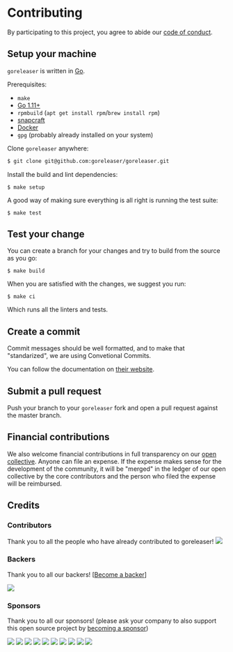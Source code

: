 # Contributing

By participating to this project, you agree to abide our [code of
conduct](/CODE_OF_CONDUCT.md).

## Setup your machine

`goreleaser` is written in [Go](https://golang.org/).

Prerequisites:

- `make`
- [Go 1.11+](https://golang.org/doc/install)
- `rpmbuild` (`apt get install rpm`/`brew install rpm`)
- [snapcraft](https://snapcraft.io/)
- [Docker](https://www.docker.com/)
- `gpg` (probably already installed on your system)

Clone `goreleaser` anywhere:

```sh
$ git clone git@github.com:goreleaser/goreleaser.git
```

Install the build and lint dependencies:

```console
$ make setup
```

A good way of making sure everything is all right is running the test suite:

```console
$ make test
```

## Test your change

You can create a branch for your changes and try to build from the source as you go:

```console
$ make build
```

When you are satisfied with the changes, we suggest you run:

```console
$ make ci
```

Which runs all the linters and tests.

## Create a commit

Commit messages should be well formatted, and to make that "standarized", we
are using Convetional Commits.

You can follow the documentation on
[their website](https://www.conventionalcommits.org).

## Submit a pull request

Push your branch to your `goreleaser` fork and open a pull request against the
master branch.

## Financial contributions

We also welcome financial contributions in full transparency on our [open collective](https://opencollective.com/goreleaser).
Anyone can file an expense. If the expense makes sense for the development of the community, it will be "merged" in the ledger of our open collective by the core contributors and the person who filed the expense will be reimbursed.

## Credits

### Contributors

Thank you to all the people who have already contributed to goreleaser!
<a href="graphs/contributors"><img src="https://opencollective.com/goreleaser/contributors.svg?width=890" /></a>

### Backers

Thank you to all our backers! [[Become a backer](https://opencollective.com/goreleaser#backer)]

<a href="https://opencollective.com/goreleaser#backers" target="_blank"><img src="https://opencollective.com/goreleaser/backers.svg?width=890"></a>

### Sponsors

Thank you to all our sponsors! (please ask your company to also support this open source project by [becoming a sponsor](https://opencollective.com/goreleaser#sponsor))

<a href="https://opencollective.com/goreleaser/sponsor/0/website" target="_blank"><img src="https://opencollective.com/goreleaser/sponsor/0/avatar.svg"></a>
<a href="https://opencollective.com/goreleaser/sponsor/1/website" target="_blank"><img src="https://opencollective.com/goreleaser/sponsor/1/avatar.svg"></a>
<a href="https://opencollective.com/goreleaser/sponsor/2/website" target="_blank"><img src="https://opencollective.com/goreleaser/sponsor/2/avatar.svg"></a>
<a href="https://opencollective.com/goreleaser/sponsor/3/website" target="_blank"><img src="https://opencollective.com/goreleaser/sponsor/3/avatar.svg"></a>
<a href="https://opencollective.com/goreleaser/sponsor/4/website" target="_blank"><img src="https://opencollective.com/goreleaser/sponsor/4/avatar.svg"></a>
<a href="https://opencollective.com/goreleaser/sponsor/5/website" target="_blank"><img src="https://opencollective.com/goreleaser/sponsor/5/avatar.svg"></a>
<a href="https://opencollective.com/goreleaser/sponsor/6/website" target="_blank"><img src="https://opencollective.com/goreleaser/sponsor/6/avatar.svg"></a>
<a href="https://opencollective.com/goreleaser/sponsor/7/website" target="_blank"><img src="https://opencollective.com/goreleaser/sponsor/7/avatar.svg"></a>
<a href="https://opencollective.com/goreleaser/sponsor/8/website" target="_blank"><img src="https://opencollective.com/goreleaser/sponsor/8/avatar.svg"></a>
<a href="https://opencollective.com/goreleaser/sponsor/9/website" target="_blank"><img src="https://opencollective.com/goreleaser/sponsor/9/avatar.svg"></a>

